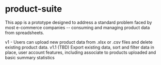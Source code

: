 # product-suite

This app is a prototype designed to address a standard problem faced by most e-commerce companies -- consuming and managing product data from spreadsheets.

v1 - Users can upload new product data from .xlsx or .csv files and delete existing product data.
v1.1 (TBD) Export existing data, sort and filter data in place, user account features, including associate to products uploaded and basic summary statistics